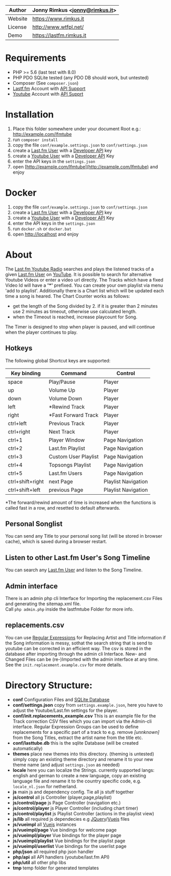 | Author  | Jonny Rimkus &lt;jonny@rimkus.it&gt; |
|---------|--------------------------------------|
| Website | https://www.rimkus.it                |
| License | http://www.wtfpl.net/                |
| Demo    | https://lastfm.rimkus.it             |

# Requirements
* PHP >= 5.6 (last test with 8.0)
* PHP PDO SQLite tested (any PDO DB should work, but untested)
* Composer (See `composer.json`)
* [Lastf.fm](https://last.fm) Account with [API Support](https://www.last.fm/api/)
* [Youtube](https://youtube.com) Account with [API Supprt](https://developers.google.com/youtube/v3/)

# Installation
1. Place this folder somewhere under your document Root e.g.: http://example.com/lfmtube
2. run `composer install`
3. copy the file `conf/example.settings.json` to `conf/settings.json`
4. create a [Last.fm User](https://www.last.fm/user/ravermeister) with a [Developer API](https://www.last.fm/api/) key
5. create a [Youtube User](https://www.youtube.com) with a [Developer API](https://developers.google.com/youtube/v3) Key
6. enter the API keys in the `settings.json`
7. open [http://example.com/lfmtube](http://example.com/lfmtube) and enjoy

# Docker
1. copy the file `conf/example.settings.json` to `conf/settings.json`
2. create a [Last.fm User](https://www.last.fm/user/ravermeister) with a [Developer API](https://www.last.fm/api/) key
3. create a [Youtube User](https://www.youtube.com) with a [Developer API](https://developers.google.com/youtube/v3) Key
4. enter the API keys in the `settings.json`
5. run `docker.sh` or `docker.bat`
6. open [http://localhost](http://localhost) and enjoy

# About
The [Last.fm Youtube Radio](https://lastfm.rimkus.it) searches and plays the listened tracks of a given [Last.fm User](https://www.last.fm/user/ravermeister)  on [YouTube](https://youtube.com). It is possible to search for alternative Youtube Videos or enter a video url directly. The Tracks which have a fixed Video Id will have a **'*'** prefixed. You can create your own playlist via menu 'add to playlist'. Additionally there is a Chart list which will be updated each time a song is heared. The Chart Counter works as follows:

  * get the length of the Song divided by 2. 
  if it is greater than 2 minutes use 2 minutes as timeout, 
  otherwise use calculated length. 
  * when the Timeout is reached, increase playcount for Song.

The Timer is designed to stop when player is paused, and will continue when the player continues to play. 

## Hotkeys
The following global Shortcut keys are supported:
 
| Key binding      | Command              | Control             |  
|------------------|----------------------|---------------------|
| space            | Play/Pause           | Player              |
| up               | Volume Up            | Player              |
| down             | Volume Down          | Player              |     
| left             | *Rewind Track        | Player              |     
| right            | *Fast Forward Track  | Player              |     
| ctrl+left        | Previous Track       | Player              |      
| ctrl+right       | Next Track           | Player              |      
| ctrl+1           | Player Window        | Page Navigation     |
| ctrl+2           | Last.fm Playlist     | Page Navigation     |
| ctrl+3           | Custom User Playlist | Page Navigation     |
| ctrl+4           | Topsongs Playlist    | Page Navigation     |
| ctrl+5           | Last.fm Users        | Page Navigation     |
| ctrl+shift+right | next Page            | Playlist Navigation |
| ctrl+shift+left  | previous Page        | Playlist Navigation |

*The forward/rewind amount of time is increased when the functions is called fast in a row, and resetted to default afterwards.

## Personal Songlist
You can send any Title to your personal song list (will be stored in browser cache), which is saved during a browser restart.

## Listen to other Last.fm User's Song Timeline
You can search any [Last.fm User](https://www.last.fm/user/ravermeister) and listen to the Song Timeline.

## Admin interface
There is an admin php cli Interface for Importing the replacement.csv Files and generating the sitemap.xml file.  
Call `php admin.php` inside the lastfmtube Folder for more info.

## replacements.csv
You can use [Regular Expressions](https://www.php.net/manual/de/function.preg-match.php) for Replacing Artist and Title information if the Song information is messy, sothat the search string that is send to youtube can be corrected in an efficient way. The csv is stored in the database after importing through the admin cli Interface. New- and Changed Files can be (re-)Imported with the admin interface at any time. See the `init.replacement.example.csv` for more details.

# Directory Structure:
  - __conf__ Configuration Files and [SQLite Database](https://sqlite.org)
  - __conf/settings.json__ copy from `settings.example.json`, here you have to adjust the Youtube/Last.fm settings for the player.
  - __conf/init.replacements_example.csv__ This is  an example file for the Track correction CSV files which you can import via the Admin-cli interface. Regular Expression Groups can be used to define replacements for a specific part of a track to e.g. remove *[unnknown]* from the Song Titles, extract the artist name from the title etc.
  - __conf/lasttube.db__ this is the sqlite Database (will be created automatically)
  - __themes__ place new themes into this directory. (theming is untested)
simply copy an existing theme directory and rename it to your new theme name (and adjust `settings.json` as needed)
  - __locale__ here you can localize the Strings. currently supported langs: english and german
to create a new language, copy an existing language file and rename it to the country specific code, e.g. `locale_nl.json` for netherland. 
  - __js__ main js and dependency config. Tie all js stuff together
  - __js/control__ all js Controller (player,page,playlist)  
  - __js/control/page__ js Page Controller (navigation etc.)
  - __js/control/player__ js Player Controller (including chart timer)
  - __js/control/playlist__ js Playlist Controller (actions in the playlist view)
  - __js/lib__ all required js dependecies e.g [JQuery](https://jquery.com/)/[Vuejs](https://vuejs.org/) files
  - __js/vueimpl__ all [Vuejs](https://vuejs.org/) instances
  - __js/vueimpl/page__ Vue bindings for welcome page
  - __js/vueimpl/player__ Vue bindings for the player page
  - __js/vueimpl/playlist__ Vue bindings for the playlist page
  - __js/vueimpl/userlist__ Vue bindings for the userlist page
  - __php/json__ all required php json handler
  - __php/api__ all API handlers (youtube/last.fm API)
  - __php/util__ all other php libs
  - __tmp__ temp folder for generated templates
